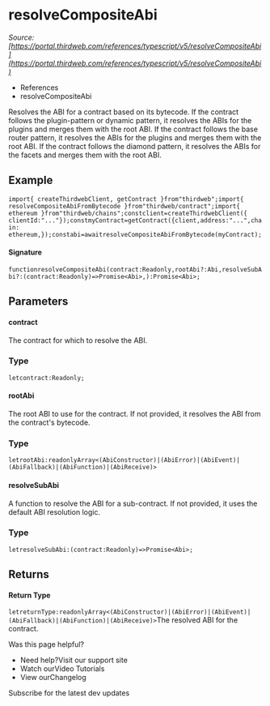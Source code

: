 # resolveCompositeAbi

*Source: [https://portal.thirdweb.com/references/typescript/v5/resolveCompositeAbi](https://portal.thirdweb.com/references/typescript/v5/resolveCompositeAbi)*

* References
* resolveCompositeAbi

Resolves the ABI for a contract based on its bytecode.
If the contract follows the plugin-pattern or dynamic pattern, it resolves the ABIs for the plugins and merges them with the root ABI.
If the contract follows the base router pattern, it resolves the ABIs for the plugins and merges them with the root ABI.
If the contract follows the diamond pattern, it resolves the ABIs for the facets and merges them with the root ABI.

## Example

`import{ createThirdwebClient, getContract }from"thirdweb";import{ resolveCompositeAbiFromBytecode }from"thirdweb/contract";import{ ethereum }from"thirdweb/chains";constclient=createThirdwebClient({ clientId:"..."});constmyContract=getContract({client,address:"...",chain: ethereum,});constabi=awaitresolveCompositeAbiFromBytecode(myContract);`
#### Signature

`functionresolveCompositeAbi(contract:Readonly,rootAbi?:Abi,resolveSubAbi?:(contract:Readonly)=>Promise<Abi>,):Promise<Abi>;`
## Parameters

#### contract

The contract for which to resolve the ABI.

### Type

`letcontract:Readonly;`
#### rootAbi

The root ABI to use for the contract. If not provided, it resolves the ABI from the contract's bytecode.

### Type

`letrootAbi:readonlyArray<(AbiConstructor)|(AbiError)|(AbiEvent)|(AbiFallback)|(AbiFunction)|(AbiReceive)>`
#### resolveSubAbi

A function to resolve the ABI for a sub-contract. If not provided, it uses the default ABI resolution logic.

### Type

`letresolveSubAbi:(contract:Readonly)=>Promise<Abi>;`
## Returns

#### Return Type

`letreturnType:readonlyArray<(AbiConstructor)|(AbiError)|(AbiEvent)|(AbiFallback)|(AbiFunction)|(AbiReceive)>`The resolved ABI for the contract.

Was this page helpful?

* Need help?Visit our support site
* Watch ourVideo Tutorials
* View ourChangelog

Subscribe for the latest dev updates

